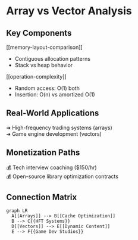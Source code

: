 # Array vs Vector Analysis

## Key Components

[[memory-layout-comparison]]

- Contiguous allocation patterns
- Stack vs heap behavior

[[operation-complexity]]

- Random access: O(1) both
- Insertion: O(n) vs amortized O(1)

## Real-World Applications

➜ High-frequency trading systems (arrays)  
➜ Game engine development (vectors)

## Monetization Paths

💰 Tech interview coaching ($150/hr)  
💰 Open-source library optimization contracts



## Connection Matrix

```mermaid
graph LR
  A[[Arrays]] --> B[[Cache Optimization]]
  B --> C{{HFT Systems}}
  D[[Vectors]] --> E[[Dynamic Content]]
  E --> F{{Game Dev Studios}}
```
